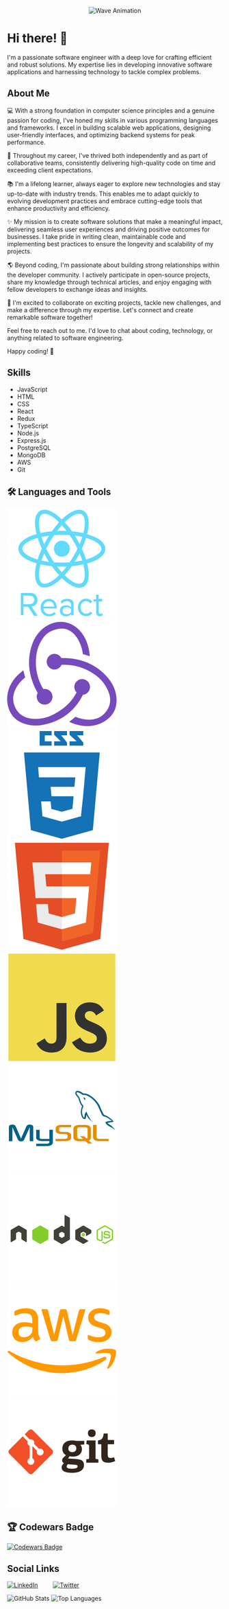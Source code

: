 <p align="center">
  <img src="https://media.giphy.com/media/hvRJCLFzcasrR4ia7z/giphy.gif" width="50" alt="Wave Animation"/>
</p>

# Hi there! :wave:

I'm a passionate software engineer with a deep love for crafting efficient and robust solutions. My expertise lies in developing innovative software applications and harnessing technology to tackle complex problems.

## About Me

💻 With a strong foundation in computer science principles and a genuine passion for coding, I've honed my skills in various programming languages and frameworks. I excel in building scalable web applications, designing user-friendly interfaces, and optimizing backend systems for peak performance.

🌟 Throughout my career, I've thrived both independently and as part of collaborative teams, consistently delivering high-quality code on time and exceeding client expectations.

📚 I'm a lifelong learner, always eager to explore new technologies and stay up-to-date with industry trends. This enables me to adapt quickly to evolving development practices and embrace cutting-edge tools that enhance productivity and efficiency.

✨ My mission is to create software solutions that make a meaningful impact, delivering seamless user experiences and driving positive outcomes for businesses. I take pride in writing clean, maintainable code and implementing best practices to ensure the longevity and scalability of my projects.

🌎 Beyond coding, I'm passionate about building strong relationships within the developer community. I actively participate in open-source projects, share my knowledge through technical articles, and enjoy engaging with fellow developers to exchange ideas and insights.

🤝 I'm excited to collaborate on exciting projects, tackle new challenges, and make a difference through my expertise. Let's connect and create remarkable software together!

Feel free to reach out to me. I'd love to chat about coding, technology, or anything related to software engineering.

Happy coding! 🚀

## Skills

- JavaScript
- HTML
- CSS
- React
- Redux
- TypeScript
- Node.js
- Express.js
- PostgreSQL
- MongoDB
- AWS
- Git

## :hammer_and_wrench: Languages and Tools

![React](https://github.com/devicons/devicon/blob/master/icons/react/react-original-wordmark.svg "React") &nbsp;
![Redux](https://github.com/devicons/devicon/blob/master/icons/redux/redux-original.svg "Redux") &nbsp;
![CSS3](https://github.com/devicons/devicon/blob/master/icons/css3/css3-plain-wordmark.svg "CSS3") &nbsp;
![HTML5](https://github.com/devicons/devicon/blob/master/icons/html5/html5-original.svg "HTML5") &nbsp;
![JavaScript](https://github.com/devicons/devicon/blob/master/icons/javascript/javascript-original.svg "JavaScript") &nbsp;
![MySQL](https://github.com/devicons/devicon/blob/master/icons/mysql/mysql-original-wordmark.svg "MySQL") &nbsp;
![NodeJS](https://github.com/devicons/devicon/blob/master/icons/nodejs/nodejs-original-wordmark.svg "NodeJS") &nbsp;
![AWS](https://github.com/devicons/devicon/blob/master/icons/amazonwebservices/amazonwebservices-plain-wordmark.svg "AWS") &nbsp;
![Git](https://github.com/devicons/devicon/blob/master/icons/git/git-original-wordmark.svg "Git")

## :trophy: Codewars Badge

[![Codewars Badge](https://www.codewars.com/users/CodeByMohy/badges/large)](https://www.codewars.com/users/CodeByMohy)

##  Social Links

[<img src="https://cdn.jsdelivr.net/npm/simple-icons@3.0.1/icons/linkedin.svg" alt="LinkedIn" height="40">](https://www.linkedin.com/in/MohyDev)
&nbsp; &nbsp; &nbsp; &nbsp; 
[<img src="https://cdn.jsdelivr.net/npm/simple-icons@3.0.1/icons/twitter.svg" alt="Twitter" height="40">](https://twitter.com/MohyDev)

![GitHub Stats](https://github-readme-stats.vercel.app/api?username=MohyDev&show_icons=true)
![Top Languages](https://github-readme-stats.vercel.app/api/top-langs/?username=MohyDev)

